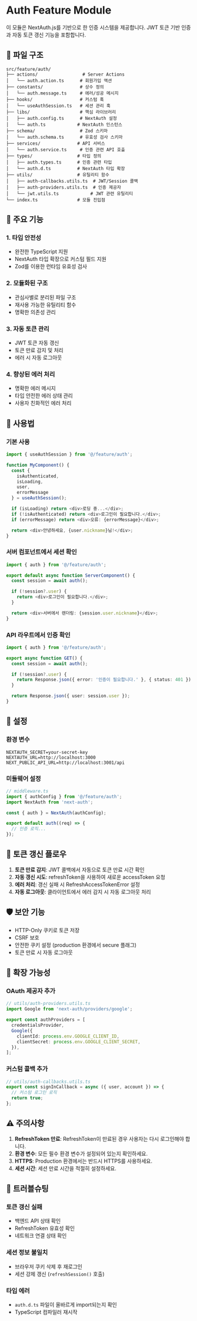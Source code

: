 # Auth Feature Module

이 모듈은 NextAuth.js를 기반으로 한 인증 시스템을 제공합니다. JWT 토큰 기반 인증과 자동 토큰 갱신 기능을 포함합니다.

## 📁 파일 구조

```
src/feature/auth/
├── actions/                 # Server Actions
│   └── auth.action.ts      # 회원가입 액션
├── constants/              # 상수 정의
│   └── auth.message.ts     # 에러/성공 메시지
├── hooks/                  # 커스텀 훅
│   └── useAuthSession.ts   # 세션 관리 훅
├── libs/                   # 핵심 라이브러리
│   ├── auth.config.ts      # NextAuth 설정
│   └── auth.ts            # NextAuth 인스턴스
├── schema/                 # Zod 스키마
│   └── auth.schema.ts      # 유효성 검사 스키마
├── services/              # API 서비스
│   └── auth.service.ts     # 인증 관련 API 호출
├── types/                 # 타입 정의
│   ├── auth.types.ts      # 인증 관련 타입
│   └── auth.d.ts          # NextAuth 타입 확장
├── utils/                 # 유틸리티 함수
│   ├── auth-callbacks.utils.ts  # JWT/Session 콜백
│   ├── auth-providers.utils.ts  # 인증 제공자
│   └── jwt.utils.ts            # JWT 관련 유틸리티
└── index.ts               # 모듈 진입점
```

## 🚀 주요 기능

### 1. 타입 안전성

- 완전한 TypeScript 지원
- NextAuth 타입 확장으로 커스텀 필드 지원
- Zod를 이용한 런타임 유효성 검사

### 2. 모듈화된 구조

- 관심사별로 분리된 파일 구조
- 재사용 가능한 유틸리티 함수
- 명확한 의존성 관리

### 3. 자동 토큰 관리

- JWT 토큰 자동 갱신
- 토큰 만료 감지 및 처리
- 에러 시 자동 로그아웃

### 4. 향상된 에러 처리

- 명확한 에러 메시지
- 타입 안전한 에러 상태 관리
- 사용자 친화적인 에러 처리

## 📖 사용법

### 기본 사용

```typescript
import { useAuthSession } from '@/feature/auth';

function MyComponent() {
  const {
    isAuthenticated,
    isLoading,
    user,
    errorMessage
  } = useAuthSession();

  if (isLoading) return <div>로딩 중...</div>;
  if (!isAuthenticated) return <div>로그인이 필요합니다.</div>;
  if (errorMessage) return <div>오류: {errorMessage}</div>;

  return <div>안녕하세요, {user.nickname}님!</div>;
}
```

### 서버 컴포넌트에서 세션 확인

```typescript
import { auth } from '@/feature/auth';

export default async function ServerComponent() {
  const session = await auth();

  if (!session?.user) {
    return <div>로그인이 필요합니다.</div>;
  }

  return <div>서버에서 렌더링: {session.user.nickname}</div>;
}
```

### API 라우트에서 인증 확인

```typescript
import { auth } from '@/feature/auth';

export async function GET() {
  const session = await auth();

  if (!session?.user) {
    return Response.json({ error: '인증이 필요합니다.' }, { status: 401 });
  }

  return Response.json({ user: session.user });
}
```

## 🔧 설정

### 환경 변수

```env
NEXTAUTH_SECRET=your-secret-key
NEXTAUTH_URL=http://localhost:3000
NEXT_PUBLIC_API_URL=http://localhost:3001/api
```

### 미들웨어 설정

```typescript
// middleware.ts
import { authConfig } from '@/feature/auth';
import NextAuth from 'next-auth';

const { auth } = NextAuth(authConfig);

export default auth((req) => {
  // 인증 로직...
});
```

## 🔄 토큰 갱신 플로우

1. **토큰 만료 감지**: JWT 콜백에서 자동으로 토큰 만료 시간 확인
2. **자동 갱신 시도**: refreshToken을 사용하여 새로운 accessToken 요청
3. **에러 처리**: 갱신 실패 시 RefreshAccessTokenError 설정
4. **자동 로그아웃**: 클라이언트에서 에러 감지 시 자동 로그아웃 처리

## 🛡️ 보안 기능

- HTTP-Only 쿠키로 토큰 저장
- CSRF 보호
- 안전한 쿠키 설정 (production 환경에서 secure 플래그)
- 토큰 만료 시 자동 로그아웃

## 📝 확장 가능성

### OAuth 제공자 추가

```typescript
// utils/auth-providers.utils.ts
import Google from 'next-auth/providers/google';

export const authProviders = [
  credentialsProvider,
  Google({
    clientId: process.env.GOOGLE_CLIENT_ID,
    clientSecret: process.env.GOOGLE_CLIENT_SECRET,
  }),
];
```

### 커스텀 콜백 추가

```typescript
// utils/auth-callbacks.utils.ts
export const signInCallback = async ({ user, account }) => {
  // 커스텀 로그인 로직
  return true;
};
```

## ⚠️ 주의사항

1. **RefreshToken 만료**: RefreshToken이 만료된 경우 사용자는 다시 로그인해야 합니다.
2. **환경 변수**: 모든 필수 환경 변수가 설정되어 있는지 확인하세요.
3. **HTTPS**: Production 환경에서는 반드시 HTTPS를 사용하세요.
4. **세션 시간**: 세션 만료 시간을 적절히 설정하세요.

## 🐛 트러블슈팅

### 토큰 갱신 실패

- 백엔드 API 상태 확인
- RefreshToken 유효성 확인
- 네트워크 연결 상태 확인

### 세션 정보 불일치

- 브라우저 쿠키 삭제 후 재로그인
- 세션 강제 갱신 (`refreshSession()` 호출)

### 타입 에러

- `auth.d.ts` 파일이 올바르게 import되는지 확인
- TypeScript 컴파일러 재시작
